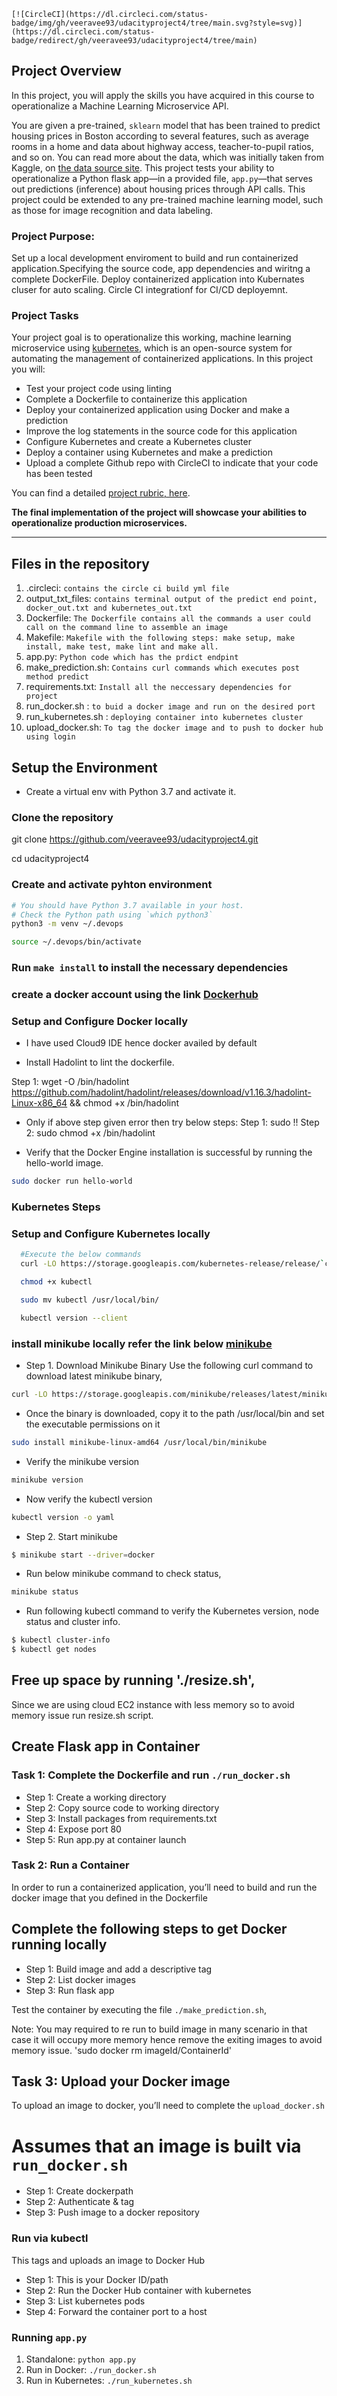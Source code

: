 	[![CircleCI](https://dl.circleci.com/status-badge/img/gh/veeravee93/udacityproject4/tree/main.svg?style=svg)](https://dl.circleci.com/status-badge/redirect/gh/veeravee93/udacityproject4/tree/main)

## Project Overview

In this project, you will apply the skills you have acquired in this course to operationalize a Machine Learning Microservice API.

You are given a pre-trained, `sklearn` model that has been trained to predict housing prices in Boston according to several features, such as average rooms in a home and data about highway access, teacher-to-pupil ratios, and so on. You can read more about the data, which was initially taken from Kaggle, on [the data source site](https://www.kaggle.com/c/boston-housing). This project tests your ability to operationalize a Python flask app—in a provided file, `app.py`—that serves out predictions (inference) about housing prices through API calls. This project could be extended to any pre-trained machine learning model, such as those for image recognition and data labeling.

### Project Purpose:

Set up a local development enviroment to build and run containerized application.Specifying the source code, app dependencies and wiritng a complete DockerFile. Deploy containerized application into Kubernates cluser for auto scaling.
Circle CI integrationf for CI/CD deployemnt.

### Project Tasks

Your project goal is to operationalize this working, machine learning microservice using [kubernetes](https://kubernetes.io/), which is an open-source system for automating the management of containerized applications. In this project you will:

- Test your project code using linting
- Complete a Dockerfile to containerize this application
- Deploy your containerized application using Docker and make a prediction
- Improve the log statements in the source code for this application
- Configure Kubernetes and create a Kubernetes cluster
- Deploy a container using Kubernetes and make a prediction
- Upload a complete Github repo with CircleCI to indicate that your code has been tested

You can find a detailed [project rubric, here](https://review.udacity.com/#!/rubrics/2576/view).

**The final implementation of the project will showcase your abilities to operationalize production microservices.**

---

## Files in the repository

1. .circleci: `contains the circle ci build yml file`
2. output_txt_files: `contains terminal output of the predict end point, docker_out.txt and kubernetes_out.txt`
3. Dockerfile: `The Dockerfile contains all the commands a user could call on the command line to assemble an image`
4. Makefile: `Makefile with the following steps: make setup, make install, make test, make lint and make all.`
5. app.py: `Python code which has the prdict endpint `
6. make_prediction.sh: `Contains curl commands which executes post method predict`
7. requirements.txt: `Install all the neccessary dependencies for project`
8. run_docker.sh : `to buid a docker image and run on the desired port`
9. run_kubernetes.sh : `deploying container into kubernetes cluster`
10. upload_docker.sh: `To tag the docker image and to push to docker hub using login`

## Setup the Environment

- Create a virtual env with Python 3.7 and activate it.

### Clone the repository

git clone https://github.com/veeravee93/udacityproject4.git

cd udacityproject4

### Create and activate pyhton environment

```bash
# You should have Python 3.7 available in your host.
# Check the Python path using `which python3`
python3 -m venv ~/.devops

source ~/.devops/bin/activate

```

### Run `make install` to install the necessary dependencies

### create a docker account using the link [Dockerhub](https://hub.docker.com/signup)

### Setup and Configure Docker locally

- I have used Cloud9 IDE hence docker availed by default 

- Install Hadolint to lint the dockerfile.

Step 1: wget -O /bin/hadolint https://github.com/hadolint/hadolint/releases/download/v1.16.3/hadolint-Linux-x86_64 && chmod +x /bin/hadolint

- Only if above step given error then try below steps:
Step 1: sudo !!
Step 2: sudo chmod +x /bin/hadolint

- Verify that the Docker Engine installation is successful by running the hello-world image.

```bash
sudo docker run hello-world
```

### Kubernetes Steps

### Setup and Configure Kubernetes locally

```bash
  #Execute the below commands
  curl -LO https://storage.googleapis.com/kubernetes-release/release/`curl -s https://storage.googleapis.com/kubernetes-release/release/stable.txt`/bin/linux/amd64/kubectl

  chmod +x kubectl

  sudo mv kubectl /usr/local/bin/

  kubectl version --client
```

### install minikube locally refer the link below [minikube](https://www.linuxtechi.com/how-to-install-minikube-on-ubuntu)

- Step 1. Download Minikube Binary
  Use the following curl command to download latest minikube binary,

```bash
curl -LO https://storage.googleapis.com/minikube/releases/latest/minikube-linux-amd64
```

- Once the binary is downloaded, copy it to the path /usr/local/bin and set the executable permissions on it

```bash
sudo install minikube-linux-amd64 /usr/local/bin/minikube
```

- Verify the minikube version

```bash
minikube version
```

- Now verify the kubectl version

```bash
kubectl version -o yaml
```

- Step 2. Start minikube

```bash
$ minikube start --driver=docker
```

- Run below minikube command to check status,

```bash
minikube status
```

- Run following kubectl command to verify the Kubernetes version, node status and cluster info.

```bash
$ kubectl cluster-info
$ kubectl get nodes
```
## Free up space by running './resize.sh',
Since we are using cloud EC2 instance with less memory so to avoid memory issue run resize.sh script.
 
## Create Flask app in Container

### Task 1: Complete the Dockerfile and run `./run_docker.sh`

- Step 1: Create a working directory
- Step 2: Copy source code to working directory
- Step 3: Install packages from requirements.txt
- Step 4: Expose port 80
- Step 5: Run app.py at container launch

### Task 2: Run a Container

In order to run a containerized application, you’ll need to build and run the docker image that you defined in the Dockerfile

## Complete the following steps to get Docker running locally

- Step 1: Build image and add a descriptive tag
- Step 2: List docker images
- Step 3: Run flask app

Test the container by executing the file `./make_prediction.sh`,

Note: You may required to re run to build image in many scenario in that case it will occupy more memory hence remove the exiting images to avoid memory issue.
'sudo docker rm imageId/ContainerId'

## Task 3: Upload your Docker image

To upload an image to docker, you’ll need to complete the `upload_docker.sh`

# Assumes that an image is built via `run_docker.sh`

- Step 1: Create dockerpath
- Step 2: Authenticate & tag
- Step 3: Push image to a docker repository

### Run via kubectl

This tags and uploads an image to Docker Hub

- Step 1: This is your Docker ID/path
- Step 2: Run the Docker Hub container with kubernetes
- Step 3: List kubernetes pods
- Step 4: Forward the container port to a host

### Running `app.py`

1. Standalone: `python app.py`
2. Run in Docker: `./run_docker.sh`
3. Run in Kubernetes: `./run_kubernetes.sh`
